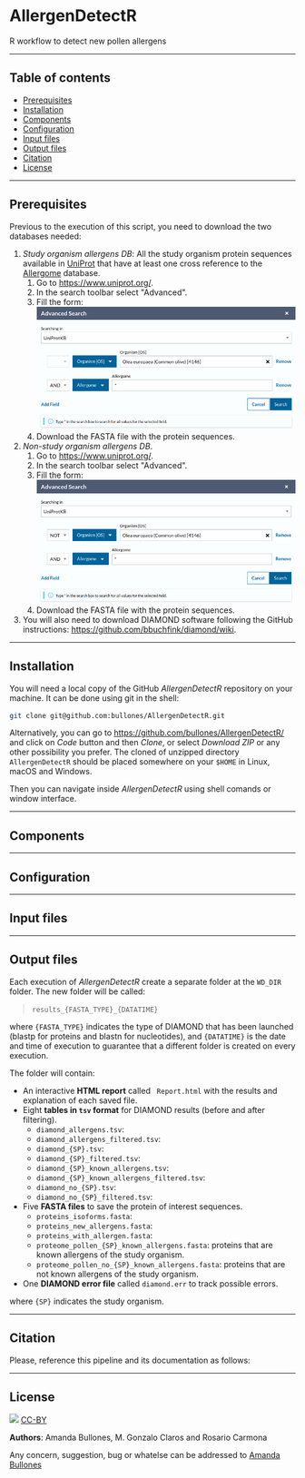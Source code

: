 # AllergenDetectR

R workflow to detect new pollen allergens

***

## Table of contents

* [Prerequisites](#prerequisites)
* [Installation](#installation)
* [Components](#components)
* [Configuration](#configuration)
* [Input files](#input-files)
* [Output files](#output-files)
* [Citation](#citation)
* [License](#license)

***

## Prerequisites

Previous to the execution of this script, you need to download the two databases needed:

1. _Study organism allergens DB_: All the study organism protein sequences available in [UniProt](https://www.uniprot.org/) that have at least one cross reference to the [Allergome](https://www.uniprot.org/) database.
	1. Go to <https://www.uniprot.org/>.
	1. In the search toolbar select "Advanced".
	1. Fill the form:
	![alt text](olive_allergens_DB.png)
	1. Download the FASTA file with the protein sequences.
1. _Non-study organism allergens DB_.
	1. Go to <https://www.uniprot.org/>.
	1. In the search toolbar select "Advanced".
	1. Fill the form:
	![alt text](non_olive_allergens_DB.png)
	1. Download the FASTA file with the protein sequences.
1. You will also need to download DIAMOND software following the GitHub instructions: <https://github.com/bbuchfink/diamond/wiki>.

***

## Installation

You will need a local copy of the GitHub _AllergenDetectR_ repository on your machine. It can be done using git in the shell:

```bash
git clone git@github.com:bullones/AllergenDetectR.git
```

Alternatively, you can go to <https://github.com/bullones/AllergenDetectR/> and click on _Code_ button and then _Clone_, or select _Download ZIP_ or any other possibility you prefer. The cloned of unzipped directory `AllergenDetectR` should be placed somewhere on your `$HOME` in Linux, macOS and Windows.

Then you can navigate inside _AllergenDetectR_ using shell comands or window interface.

***

## Components

***

## Configuration

***

## Input files

***

## Output files

Each execution of _AllergenDetectR_ create a separate folder at the `WD_DIR` folder. The new folder will be called:

> `results_{FASTA_TYPE}_{DATATIME}`

where `{FASTA_TYPE}` indicates the type of DIAMOND that has been launched (blastp for proteins and blastn for nucleotides), and `{DATATIME}` is the date and time of execution to guarantee that a different folder is created on every execution.

The folder will contain:

* An interactive **HTML report** called ` Report.html` with the results and explanation of each saved file.
* Eight **tables in `tsv` format** for DIAMOND results (before and after filtering).
	+ `diamond_allergens.tsv`:
	+ `diamond_allergens_filtered.tsv`:
	+ `diamond_{SP}.tsv`:
	+ `diamond_{SP}_filtered.tsv`:
	+ `diamond_{SP}_known_allergens.tsv`:
	+ `diamond_{SP}_known_allergens_filtered.tsv`:
	+ `diamond_no_{SP}.tsv`:
	+ `diamond_no_{SP}_filtered.tsv`:
* Five **FASTA files** to save the protein of interest sequences.
	+ `proteins_isoforms.fasta`:
	+ `proteins_new_allergens.fasta`:
	+ `proteins_with_allergen.fasta`:
	+ `proteome_pollen_{SP}_known_allergens.fasta`: proteins that are known allergens of the study organism.
	+ `proteome_pollen_no_{SP}_known_allergens.fasta`: proteins that are not known allergens of the study organism.
* One **DIAMOND error file** called `diamond.err` to track possible errors.

where `{SP}` indicates the study organism.

***

## Citation

Please, reference this pipeline and its documentation as follows:

***

## License

![](https://licensebuttons.net/l/by/3.0/88x31.png)
[CC-BY](https://creativecommons.org/licenses/by/4.0/)

**Authors**: Amanda Bullones, M. Gonzalo Claros and Rosario Carmona

Any concern, suggestion, bug or whatelse can be addressed to [Amanda Bullones](mailto:amandabullones@uma.es)
